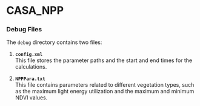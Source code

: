 # CASA_NPP
### Debug Files

The `debug` directory contains two files:

1. **`config.xml`**  
    This file stores the parameter paths and the start and end times for the calculations.
    
2. **`NPPPara.txt`**  
    This file contains parameters related to different vegetation types, such as the maximum light energy utilization and the maximum and minimum NDVI values.
